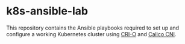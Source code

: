 [//]: # (Copyright 2023 Hewlett-Packard Enterprise Development LP.)
[//]: # (# All rights reserved.)

# k8s-ansible-lab

This repository contains the Ansible playbooks required to set up and configure a working Kubernetes cluster using [CRI-O](https://cri-o.io)
and  [Calico CNI](https://docs.tigera.io/calico/latest/about/).